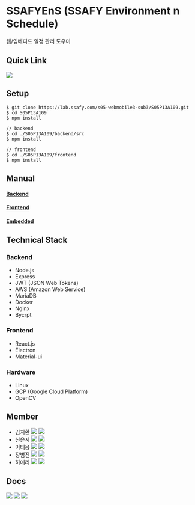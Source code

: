 # SSAFYEnS (SSAFY Environment n Schedule)
웹/임베디드 일정 관리 도우미  

## Quick Link
<a href="http://i5a109.p.ssafy.io/" target="_blank"><img src="https://img.shields.io/badge/HOMEPAGE-A3CCA3?style=flat-square&logo=&logoColor=white"/></a>


## Setup
```
$ git clone https://lab.ssafy.com/s05-webmobile3-sub3/S05P13A109.git
$ cd S05P13A109
$ npm install

// backend
$ cd ./S05P13A109/backend/src
$ npm install

// frontend
$ cd ./S05P13A109/frontend
$ npm install
```

## Manual
#### [Backend](https://lab.ssafy.com/s05-webmobile3-sub3/S05P13A109/-/blob/master/backend/README.md)

#### [Frontend](https://lab.ssafy.com/s05-webmobile3-sub3/S05P13A109/-/blob/master/frontend/README.md)

#### [Embedded](https://lab.ssafy.com/s05-webmobile3-sub3/S05P13A109/-/blob/master/embedded/README.md)


## Technical Stack
### Backend
- Node.js
- Express
- JWT (JSON Web Tokens)
- AWS (Amazon Web Service)
- MariaDB
- Docker
- Nginx
- Bycrpt

### Frontend
- React.js
- Electron
- Material-ui

### Hardware
- Linux
- GCP (Google Cloud Platform)
- OpenCV


## Member
- 김지환 <img src="https://img.shields.io/badge/-BE-brightgreen"> <a href="mailto:bure5kzam.gmail.com" target="_blank"><img src="https://img.shields.io/badge/Email-EA4335?style=flat-square&logo=gmail&logoColor=white"/></a>
- 신은지 <img src="https://img.shields.io/badge/-EM-lightgrey"> <a href="mailto:ssej0221@gmail.com" target="_blank"><img src="https://img.shields.io/badge/Email-EA4335?style=flat-square&logo=gmail&logoColor=white"/></a>
- 이태용 <img src="https://img.shields.io/badge/-BE-brightgreen"> <a href="mailto:tyl1996@gmail.com" target="_blank"><img src="https://img.shields.io/badge/Email-EA4335?style=flat-square&logo=gmail&logoColor=white"/></a>
- 장범진 <img src="https://img.shields.io/badge/-FE-orange">  <a href="mailto:wony5248@gmail.com" target="_blank"><img src="https://img.shields.io/badge/Email-EA4335?style=flat-square&logo=gmail&logoColor=white"/></a>
- 허애리 <img src="https://img.shields.io/badge/-FE-orange">  <a href="mailto:heoeari51@gmail.com" target="_blank"><img src="https://img.shields.io/badge/Email-EA4335?style=flat-square&logo=gmail&logoColor=white"/></a>

## Docs
<a href="https://www.notion.so/Welcome-to-SSAFYens-813d216ad32d4e569034a096be959a41" target="_blank"><img src="https://img.shields.io/badge/Notion-000000?style=flat-square&logo=notion&logoColor=white"/></a>
<a href="https://lab.ssafy.com/s05-webmobile3-sub3/S05P13A109/-/blob/master/docs/README.md" target="_blank"><img src="https://img.shields.io/badge/Project Docs-2B579A?style=flat-square&logo=microsoftword&logoColor=white"/></a>
<a href="https://www.youtube.com/watch?v=TAcpgdKRvNY" target="_blank"><img src="https://img.shields.io/badge/Project Youtube-red?style=flat-square&logo=Youtube&logoColor=white"/></a>
